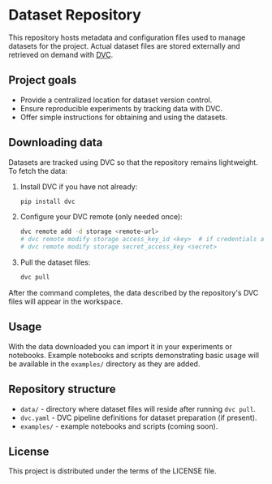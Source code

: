 # Dataset Repository

This repository hosts metadata and configuration files used to manage datasets for the project. Actual dataset files are stored externally and retrieved on demand with [DVC](https://dvc.org/).

## Project goals

- Provide a centralized location for dataset version control.
- Ensure reproducible experiments by tracking data with DVC.
- Offer simple instructions for obtaining and using the datasets.

## Downloading data

Datasets are tracked using DVC so that the repository remains lightweight. To fetch the data:

1. Install DVC if you have not already:

   ```bash
   pip install dvc
   ```

2. Configure your DVC remote (only needed once):

   ```bash
   dvc remote add -d storage <remote-url>
   # dvc remote modify storage access_key_id <key>  # if credentials are required
   # dvc remote modify storage secret_access_key <secret>
   ```

3. Pull the dataset files:

   ```bash
   dvc pull
   ```

After the command completes, the data described by the repository's DVC files will appear in the workspace.

## Usage

With the data downloaded you can import it in your experiments or notebooks. Example notebooks and scripts demonstrating basic usage will be available in the `examples/` directory as they are added.

## Repository structure

- `data/` - directory where dataset files will reside after running `dvc pull`.
- `dvc.yaml` - DVC pipeline definitions for dataset preparation (if present).
- `examples/` - example notebooks and scripts (coming soon).

## License

This project is distributed under the terms of the LICENSE file.
